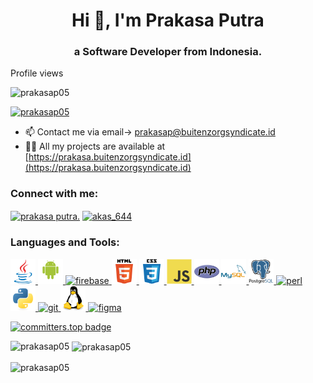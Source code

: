 <h1 align="center">Hi 👋, I'm Prakasa Putra</h1>
<h3 align="center">a Software Developer from Indonesia.</h3>

<p align="left"> Profile views </p>
<img src="https://count.getloli.com/get/@:prakasap05?theme=rule34" alt="prakasap05" />

<p align="left"> <a href="https:/ /github.com/ryo-ma/github-profile-trophy"><img src="https://github-profile-trophy.vercel.app/?username=prakasap05" alt="prakasap05" /></a > </p>

- 📫 Contact me via email-> [prakasap@buitenzorgsyndicate.id](prakasap@buitenzorgsyndicate.id)
- 👨‍💻 All my projects are available at [https://prakasa.buitenzorgsyndicate.id](https://prakasa.buitenzorgsyndicate.id)

<h3 align="left">Connect with me: </h3>
<p align="left">
<a href="https://www.facebook.com/prakasajr64" target="blank"><img align="center" src="https://cdn.jsdelivr.net/npm/simple-icons@3.0.1/icons/facebook.svg" alt="prakasa putra." height="30" width="40" /></a>
<a href="https://instagram.com/akas_644" target="blank"><img align="center" src="https://cdn.jsdelivr.net/npm/simple-icons@3.0.1/icons/instagram.svg" alt="akas_644" height="30" width="40" /></a>

</p>

<h3 align="left">Languages ​​and Tools: </h3>
<p align="left"> <a href="https://www.java.com" target="_blank" rel="noreferrer"> <img src="https://raw.githubusercontent.com/devicons/devicon/master/icons/java/java-original.svg" alt="java" width="40" height="40"/> </a> <a href="https://developer.android.com" target="_blank" rel="noreferrer"> <img src="https://raw.githubusercontent.com/devicons/devicon/master/icons/android/android-original-wordmark.svg" alt="android" width="40" height="40"/> </a> <a href="https://firebase.google.com/" target="_blank" rel="noreferrer"> <img src="https://www.vectorlogo.zone/logos/firebase/firebase-icon.svg" alt="firebase" width="40" height="40"/> </a> <a href="https://www.w3.org/html/" target="_blank" rel="noreferrer"> <img src="https://raw.githubusercontent.com/devicons/devicon/master/icons/html5/html5-original-wordmark.svg" alt="html5" width="40" height="40"/> </a> <a href="https://www.w3schools.com/css/" target="_blank" rel="noreferrer"> <img src="https://raw.githubusercontent.com/devicons/devicon/master/icons/css3/css3-original-wordmark.svg" alt="css3" width="40" height="40"/> </a> <a href="https://developer.mozilla.org/en-US/docs/Web/JavaScript" target="_blank" rel="noreferrer"> <img src="https://raw.githubusercontent.com/devicons/devicon/master/icons/javascript/javascript-original.svg" alt="javascript" width="40" height="40"/> </a> <a href="https://www.php.net" target="_blank" rel="noreferrer"> <img src="https://raw.githubusercontent.com/devicons/devicon/master/icons/php/php-original.svg" alt="php" width="40" height="40"/> </a> <a href="https://www.mysql.com/" target="_blank" rel="noreferrer"> <img src="https://raw.githubusercontent.com/devicons/devicon/master/icons/mysql/mysql-original-wordmark.svg" alt="mysql" width="40" height="40"/> </a> <a href="https://www.postgresql.org" target="_blank" rel="noreferrer"> <img src="https://raw.githubusercontent.com/devicons/devicon/master/icons/postgresql/postgresql-original-wordmark.svg" alt="postgresql" width="40" height="40"/> </a> <a href="https://www.perl.org/" target="_blank" rel="noreferrer"> <img src="https://api.iconify.design/logos-perl.svg" alt="perl" width="40" height="40"/> </a><a href="https://www.python.org" target="_blank" rel="noreferrer"> <img src="https://raw.githubusercontent.com/devicons/devicon/master/icons/python/python-original.svg" alt="python" width="40" height="40"/> </a> <a href="https://git-scm.com/" target="_blank" rel="noreferrer"> <img src="https://www.vectorlogo.zone/logos/git-scm/git-scm-icon.svg" alt="git" width="40" height="40"/> </a> <a href="https://www.linux.org/" target="_blank" rel="noreferrer"> <img src="https://raw.githubusercontent.com/devicons/devicon/master/icons/linux/linux-original.svg" alt="linux" width="40" height="40"/> </a> <a href="https://www.figma.com/" target="_blank" rel="noreferrer"> <img src="https://www.vectorlogo.zone/logos/figma/figma-icon.svg" alt="figma" width="40" height="40"/> </a> </p>

[![committers.top badge](https://user-badge.committers.top/indonesia_public/prakasap05.svg)](https://user-badge.committers.top/indonesia_public/prakasap05)

<p><img align="left" src="https://github-readme-stats.vercel.app/api/top-langs?username=prakasap05&show_icons=true&locale=en&layout=compact" alt="prakasap05" /></p>

<p>&nbsp;<img align="center" src="https://github-readme-stats.vercel.app/api?username=prakasap05&show_icons=true&locale=en" alt="prakasap05" /></p>

<p><img align="center" src="https://github-readme-streak-stats.herokuapp.com/?user=prakasap05&" alt="prakasap05" /></p>
